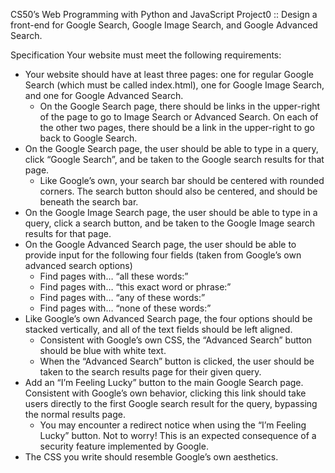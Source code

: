 CS50’s Web Programming with Python and JavaScript
Project0 :: Design a front-end for Google Search, Google Image Search, and Google Advanced Search.

Specification
Your website must meet the following requirements:

*   Your website should have at least three pages: one for regular Google Search (which must be called index.html), 
    one for Google Image Search, and one for Google Advanced Search.
    *   On the Google Search page, there should be links in the upper-right of the page to go to Image Search or Advanced Search.
        On each of the other two pages, there should be a link in the upper-right to go back to Google Search.
*   On the Google Search page, the user should be able to type in a query, click “Google Search”, 
    and be taken to the Google search results for that page.
    *   Like Google’s own, your search bar should be centered with rounded corners. The search button should also be centered, 
        and should be beneath the search bar.
*   On the Google Image Search page, the user should be able to type in a query, click a search button, 
    and be taken to the Google Image search results for that page.
*   On the Google Advanced Search page, the user should be able to provide input for the following four fields 
    (taken from Google’s own advanced search options)
    *   Find pages with… “all these words:”
    *   Find pages with… “this exact word or phrase:”
    *   Find pages with… “any of these words:”
    *   Find pages with… “none of these words:”
*   Like Google’s own Advanced Search page, the four options should be stacked vertically, 
    and all of the text fields should be left aligned.
    *   Consistent with Google’s own CSS, the “Advanced Search” button should be blue with white text.
    *   When the “Advanced Search” button is clicked, the user should be taken to the search results page for their given query.
*   Add an “I’m Feeling Lucky” button to the main Google Search page. Consistent with Google’s own behavior, 
    clicking this link should take users directly to the first Google search result for the query, bypassing the normal results page.
    *   You may encounter a redirect notice when using the “I’m Feeling Lucky” button. Not to worry! 
        This is an expected consequence of a security feature implemented by Google.
*   The CSS you write should resemble Google’s own aesthetics.
